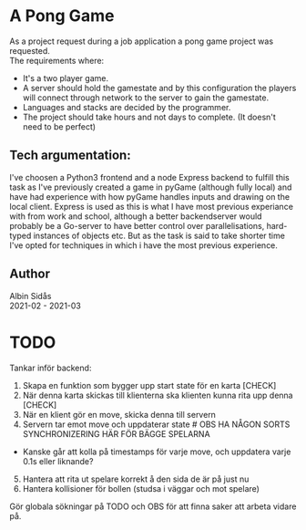 # A Pong Game
As a project request during a job application a pong game project was requested.<br>
The requirements where:
* It's a two player game.
* A server should hold the gamestate and by this configuration the players will connect through network to the server to gain the gamestate.
* Languages and stacks are decided by the programmer. 
* The project should take hours and not days to complete. (It doesn't need to be perfect)


## Tech argumentation:
I've choosen a Python3 frontend and a node Express backend to fulfill this task as I've previously created a game in pyGame (although fully local) and have had experience with how pyGame handles inputs and drawing on the local client. Express is used as this is what I have most previous experiance with from work and school, although a better backendserver would probably be a Go-server to have better control over parallelisations, hard-typed instances of objects etc. But as the task is said to take shorter time I've opted for techniques in which i have the most previous experience.  

## Author
Albin Sidås <br>
2021-02 - 2021-03

# TODO
Tankar inför backend:

1. Skapa en funktion som bygger upp start state för en karta [CHECK]
2. När denna karta skickas till klienterna ska klienten kunna rita upp denna [CHECK]
3. När en klient gör en move, skicka denna till servern
4. Servern tar emot move och uppdaterar state # OBS HA NÅGON SORTS SYNCHRONIZERING HÄR FÖR BÄGGE SPELARNA

  - Kanske går att kolla på timestamps för varje move, och uppdatera varje 0.1s eller liknande?

5. Hantera att rita ut spelare korrekt å den sida de är på just nu
6. Hantera kollisioner för bollen (studsa i väggar och mot spelare)


Gör globala sökningar på TODO och OBS för att finna saker att arbeta vidare på.